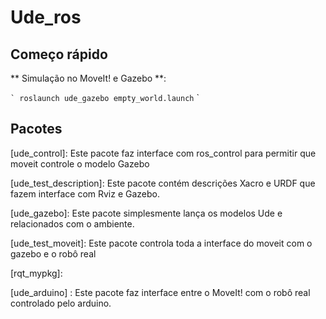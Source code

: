 # Ude_ros

## Começo rápido

** Simulação no MoveIt! e Gazebo **:

`` `
roslaunch ude_gazebo empty_world.launch
`` `

## Pacotes
[ude_control]:
Este pacote faz interface com ros_control para permitir que moveit controle o modelo Gazebo

[ude_test_description]:
Este pacote contém descrições Xacro e URDF que fazem interface com Rviz e Gazebo.

[ude_gazebo]:
Este pacote simplesmente lança os modelos Ude e relacionados com o ambiente.

[ude_test_moveit]:
Este pacote controla toda a interface do moveit com o gazebo e o robô real

[rqt_mypkg]: 

[ude_arduino] :
Este pacote faz interface entre o MoveIt! com o robô real controlado pelo arduino.
